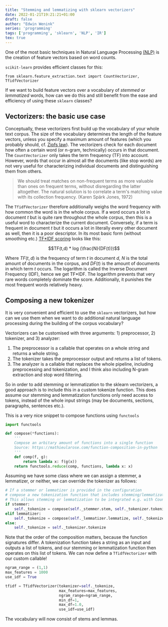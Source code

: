 ```yaml
---
title: "Stemming and lemmatizing with sklearn vectorizers"
date: 2022-01-21T19:21:21+01:00
draft: false
author: "Edwin Wenink"
series: 'programming'
tags: ['programming', 'sklearn', 'NLP', 'IR']
tex: true
---
```


One of the most basic techniques in Natural Language Processing [(NLP)](zettelkasten/index_NLP_Natural_Language_Processing.md) is the creation of feature vectors based on word counts.

`scikit-learn` provides efficient classes for this:

```
from sklearn.feature_extraction.text import CountVectorizer, TfidfVectorizer
```

If we want to build feature vectors over a vocabulary of *stemmed* or *lemmatized* words, how can we do this and still benefit from the ease and efficiency of using these `sklearn` classes?

## Vectorizers: the basic use case

Conceptually, these vectorizers first build up the vocabulary of your whole text corpus.
The size of the vocabulary determines the length of the feature vectors, unless you specify a maximum amount of features (which you probably should, cf. [Zipfs law](zettelkasten/202009151217-Zipfs_law.md)).
The vectorizers check for each document how often a certain word (or n-gram, technically) occurs in that document.
The `CountVectorizer` only takes the term frequency (TF) into account.
However, words that occur in almost all the documents (like stop words) are not very useful for characterizing individual documents and distinguishing them from others.

> We should treat matches on non-frequent terms as more valuable than ones on frequent terms, without disregarding the latter altogether. The natural solution is to correlate a term's matching value with its collection frequency. (Karen Spärk Jones, 1972)

The `TfidfVectorizer` therefore additionally weighs the word frequency with how common the word is in the whole corpus.
If a word occurs a lot in document $t$ but is quite rare throughout the whole corpus, then this is a useful word to characterize the current document.
Conversely, if a term is frequent in document $t$ but it occurs a lot in literally every other document as well, then it is a poor descriptor.
In its most basic form (without smoothing etc.) [TF\*IDF scoring](zettelkasten/202201211817-TF_IDF.md) looks like this:

$$TF(t,d) * log (\frac{N}{DF(t)})$$

Where $TF(t,d)$ is the frequency of term $t$ in document $d$, $N$ is the total amount of documents in the corpus, and $DF(t)$ is the amount of documents in which term $t$ occurs.
The logarithm is called the Inverse Document Frequency (IDF), hence we get TF\*IDF.
The logarithm prevents that very rare words completely dominate the score.
Additionally, it punishes the most frequent words relatively heavy.

## Composing a new tokenizer

It is very convenient and efficient to use the `sklearn` vectorizers, but how can we use them when we want to do additional natural language processing during the building of the corpus vocabulary?

Vectorizers can be customised with three arguments: 1) preprocessor, 2) tokenizer, and 3) analyzer:

1) The preprocessor is a callable that operates on a whole string and returns a whole string.
2) The tokenizer takes the preprocessor output and returns a list of tokens.
3) The analyzer is a callable that replaces the whole pipeline, including preprocessing and tokenization, and I think also including N-gram extraction and stop word filtering.

So in order to add stemming or lemmatization to the sklearn vectorizers, a good approach is to include this in a custom tokenize function.
This does assume our stemming and lemmatization functions only need access to tokens, instead of the whole input strings (may be documents, sections, paragraphs, sentences etc.).

This is a very nice snippet to compose functions using `functools` 

```python
import functools

def compose(*functions):
    '''
    Compose an arbitary amount of functions into a single function
    Source: https://mathieularose.com/function-composition-in-python
    '''
    def comp(f, g):
        return lambda x: f(g(x))
    return functools.reduce(comp, functions, lambda x: x)
```

Assuming we have some class where we can assign a stemmer, a lemmatizer, or neither, we can override the tokenizer as follows:

```python
# If a stemmer or lemmatizer is provided in the configuration
# compose a new tokenization function that includes stemming/lemmatization after tokenization.
# This allows stemming or lemmatization to be integrated e.g. with CountVectorizer
if stemmer: 
    self._tokenize = compose(self._stemmer.stem, self._tokenizer.tokenize)
elif lemmatizer:
    self._tokenize = compose(self._lemmatizer.lemmatize, self._tokenizer.tokenize)
else:
    self._tokenize = self._tokenizer.tokenize
```

Note that the order of the composition matters, because the function signatures differ.
A tokenization function takes a string as an input and outputs a list of tokens, and our stemming or lemmatization function then operates on this list of tokens.
We can now define a `TfidfVectorizer` with our custom callable!

```python
ngram_range = (1,1)
max_features = 1000
use_idf = True

tfidf = TfidfVectorizer(tokenizer=self._tokenize,
                        max_features=max_features,
                        ngram_range=ngram_range,
                        min_df=1, 
                        max_df=1.0,
                        use_idf=use_idf)
```

The vocabulary will now consist of stems and lemmas.
